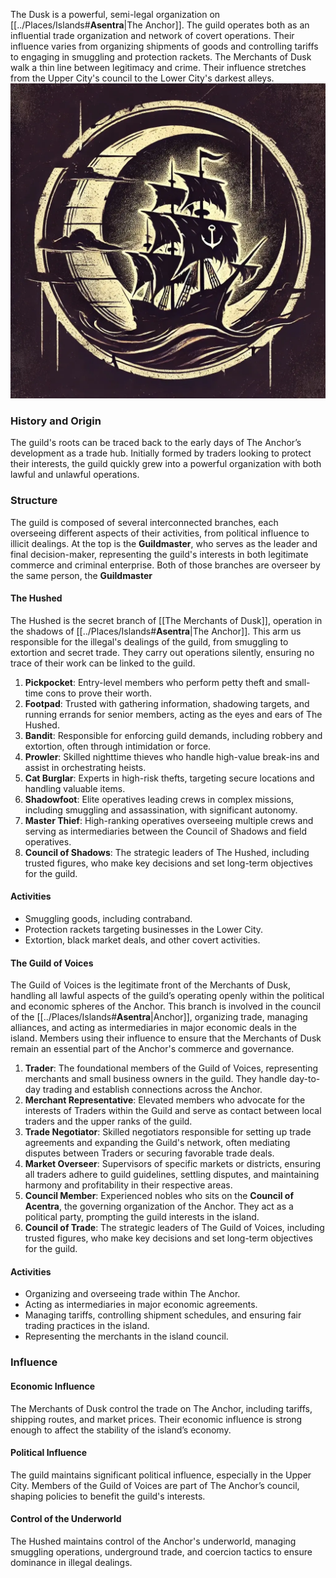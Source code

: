 The Dusk is a powerful, semi-legal organization on [[../Places/Islands#**Asentra**|The Anchor]]. The guild operates both as an influential trade organization and network of covert operations. Their influence varies from organizing shipments of goods and controlling tariffs to engaging in smuggling and protection rackets. The Merchants of Dusk walk a thin line between legitimacy and crime. Their influence stretches from the Upper City's council to the Lower City's darkest alleys.
![|350](../../Sources/Dusk_s.webp)

### **History and Origin**

The guild's roots can be traced back to the early days of The Anchor’s development as a trade hub. Initially formed by traders looking to protect their interests, the guild quickly grew into a powerful organization with both lawful and unlawful operations.
### **Structure**
The guild is composed of several interconnected branches, each overseeing different aspects of their activities, from political influence to illicit dealings. At the top is the **Guildmaster**, who serves as the leader and final decision-maker, representing the guild's interests in both legitimate commerce and criminal enterprise.
Both of those branches are overseer by the same person, the **Guildmaster**

#### **The Hushed** 
The Hushed is the secret branch of [[The Merchants of Dusk]], operation in the shadows of [[../Places/Islands#**Asentra**|The Anchor]]. This arm us responsible for the illegal's dealings of the guild, from smuggling to extortion and secret trade. They carry out operations silently, ensuring no trace of their work can be linked to the guild. 

1. **Pickpocket**: Entry-level members who perform petty theft and small-time cons to prove their worth.
2. **Footpad**: Trusted with gathering information, shadowing targets, and running errands for senior members, acting as the eyes and ears of The Hushed.
3. **Bandit**: Responsible for enforcing guild demands, including robbery and extortion, often through intimidation or force.
4. **Prowler**: Skilled nighttime thieves who handle high-value break-ins and assist in orchestrating heists.
5. **Cat Burglar**: Experts in high-risk thefts, targeting secure locations and handling valuable items.
6. **Shadowfoot**: Elite operatives leading crews in complex missions, including smuggling and assassination, with significant autonomy.
7. **Master Thief**: High-ranking operatives overseeing multiple crews and serving as intermediaries between the Council of Shadows and field operatives.
8. **Council of Shadows**: The strategic leaders of The Hushed, including trusted figures, who make key decisions and set long-term objectives for the guild.

#### Activities
- Smuggling goods, including contraband.
- Protection rackets targeting businesses in the Lower City.
- Extortion, black market deals, and other covert activities.

#### **The Guild of Voices**
The Guild of Voices is the legitimate front of the Merchants of Dusk, handling all lawful aspects of the guild’s operating openly within the political and economic spheres of the Anchor. This branch is involved in the council of the [[../Places/Islands#**Asentra**|Anchor]], organizing trade, managing alliances, and acting as intermediaries in major economic deals in the island. Members using their influence to ensure that the Merchants of Dusk remain an essential part of the Anchor's commerce and governance.

1. **Trader**: The foundational members of the Guild of Voices, representing merchants and small business owners in the guild. They handle day-to-day trading and establish connections across the Anchor.
2. **Merchant Representative**: Elevated members who advocate for the interests of Traders within the Guild and serve as contact between local traders and the upper ranks of the guild.
3. **Trade Negotiator**: Skilled negotiators responsible for setting up trade agreements and expanding the Guild's network, often mediating disputes between Traders or securing favorable trade deals.
4. **Market Overseer**: Supervisors of specific markets or districts, ensuring all traders adhere to guild guidelines, settling disputes, and maintaining harmony and profitability in their respective areas.
5. **Council Member**: Experienced nobles who sits on the **Council of Acentra**, the governing organization of the Anchor. They act as a political party, prompting the guild interests in the island.
6. **Council of Trade**: The strategic leaders of The Guild of Voices, including trusted figures, who make key decisions and set long-term objectives for the guild.
#### Activities
- Organizing and overseeing trade within The Anchor.
- Acting as intermediaries in major economic agreements.
- Managing tariffs, controlling shipment schedules, and ensuring fair trading practices in the island.
- Representing the merchants in the island council.


### **Influence**
#### **Economic Influence**
The Merchants of Dusk control the trade on The Anchor, including tariffs, shipping routes, and market prices. Their economic influence is strong enough to affect the stability of the island’s economy.

#### **Political Influence**
The guild maintains significant political influence, especially in the Upper City. Members of the Guild of Voices are part of The Anchor’s council, shaping policies to benefit the guild's interests.

#### **Control of the Underworld**
The Hushed maintains control of the Anchor's underworld, managing smuggling operations, underground trade, and coercion tactics to ensure dominance in illegal dealings.

